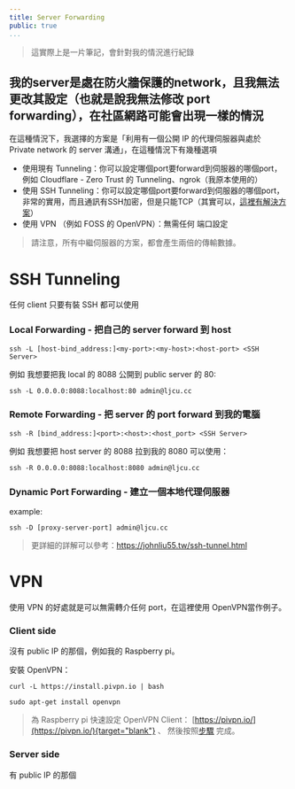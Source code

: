 ```yaml
---
title: Server Forwarding
public: true
...
```


> 這實際上是一片筆記，會針對我的情況進行紀錄

## 我的server是處在防火牆保護的network，且我無法更改其設定（也就是說我無法修改 port forwarding），在社區網路可能會出現一樣的情況

在這種情況下，我選擇的方案是「利用有一個公開 IP 的代理伺服器與處於 Private network 的 server 溝通」，在這種情況下有幾種選項

* 使用現有 Tunneling：你可以設定哪個port要forward到伺服器的哪個port，例如 Cloudflare - Zero Trust 的 Tunneling、ngrok（我原本使用的）
* 使用 SSH Tunneling：你可以設定哪個port要forward到伺服器的哪個port，非常的實用，而且通訊有SSH加密，但是只能TCP（其實可以，[這裡有解決方案](https://superuser.com/questions/53103/udp-traffic-through-ssh-tunnel)）
* 使用 VPN （例如 FOSS 的 OpenVPN）：無需任何 端口設定

> 請注意，所有中繼伺服器的方案，都會產生兩倍的傳輸數據。

# SSH Tunneling

任何 client 只要有裝 SSH 都可以使用

### Local Forwarding - 把自己的 server forward 到 host

```
ssh -L [host-bind_address:]<my-port>:<my-host>:<host-port> <SSH Server>
```

例如 我想要把我 local 的 8088 公開到 public server 的 80:

```
ssh -L 0.0.0.0:8088:localhost:80 admin@ljcu.cc
```

### Remote Forwarding - 把 server 的 port forward 到我的電腦

```
ssh -R [bind_address:]<port>:<host>:<host_port> <SSH Server>
```

例如 我想要把 host server 的 8088 拉到我的 8080 可以使用：

```
ssh -R 0.0.0.0:8088:localhost:8080 admin@ljcu.cc
```

### Dynamic Port Forwarding - 建立一個本地代理伺服器

example:

```
ssh -D [proxy-server-port] admin@ljcu.cc
```

> 更詳細的詳解可以參考：https://johnliu55.tw/ssh-tunnel.html


# VPN

使用 VPN 的好處就是可以無需轉介任何 port，在這裡使用 OpenVPN當作例子。

### Client side

沒有 public IP 的那個，例如我的 Raspberry pi。

安裝 OpenVPN：

```
curl -L https://install.pivpn.io | bash
```

```
sudo apt-get install openvpn
```

> 為 Raspberry pi 快速設定 OpenVPN Client： [https://pivpn.io/](https://pivpn.io/){target="blank"} 、 然後按照[步驟](https://thesecmaster.com/how-to-set-up-open-vpn-on-raspberry-pi/) 完成。


### Server side

有 public IP 的那個

